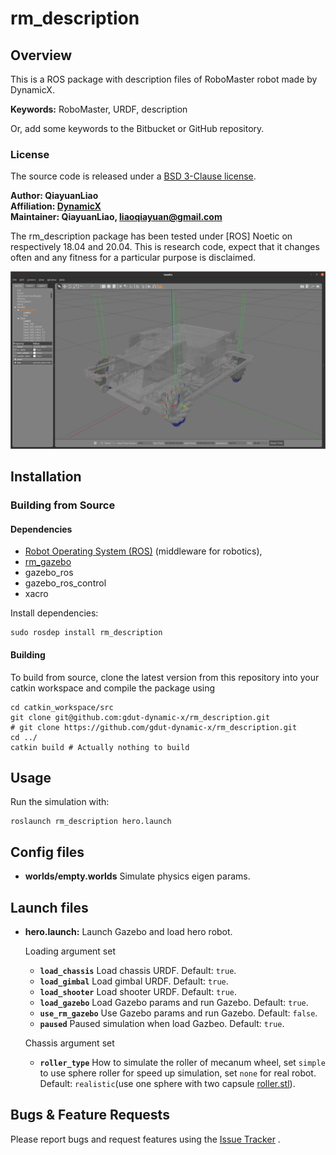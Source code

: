 # rm_description

## Overview

This is a ROS package with description files of RoboMaster robot made by DynamicX.

**Keywords:** RoboMaster, URDF, description

Or, add some keywords to the Bitbucket or GitHub repository.

### License

The source code is released under a [BSD 3-Clause license](LICENSE).

**Author: QiayuanLiao<br />
Affiliation: [DynamicX]()<br />
Maintainer: QiayuanLiao, liaoqiayuan@gmail.com**

The rm_description package has been tested under [ROS] Noetic on respectively 18.04 and 20.04. This is research code,
expect that it changes often and any fitness for a particular purpose is disclaimed.

![Example image](doc/hero_chassis_only_gazebo.png)

## Installation

### Building from Source

#### Dependencies

- [Robot Operating System (ROS)](http://wiki.ros.org) (middleware for robotics),
- [rm_gazebo]()
- gazebo_ros
- gazebo_ros_control
- xacro

Install dependencies:

    sudo rosdep install rm_description

#### Building

To build from source, clone the latest version from this repository into your catkin workspace and compile the package
using

	cd catkin_workspace/src
	git clone git@github.com:gdut-dynamic-x/rm_description.git
    # git clone https://github.com/gdut-dynamic-x/rm_description.git
	cd ../
	catkin build # Actually nothing to build

## Usage

Run the simulation with:

	roslaunch rm_description hero.launch

## Config files

* **worlds/empty.worlds** Simulate physics eigen params.

## Launch files

* **hero.launch:** Launch Gazebo and load hero robot.

  Loading argument set

    - **`load_chassis`** Load chassis URDF. Default: `true`.
    - **`load_gimbal`** Load gimbal URDF. Default: `true`.
    - **`load_shooter`** Load shooter URDF. Default: `true`.
    - **`load_gazebo`** Load Gazebo params and run Gazebo. Default: `true`.
    - **`use_rm_gazebo`** Use Gazebo params and run Gazebo. Default: `false`.
    - **`paused`** Paused simulation when load Gazbeo. Default: `true`.

  Chassis argument set
    - **`roller_type`** How to simulate the roller of mecanum wheel, set `simple` to use sphere roller for speed up
      simulation, set `none` for real robot. Default: `realistic`(use one sphere with two
      capsule [roller.stl](meshes/common/roller.stl)).

## Bugs & Feature Requests

Please report bugs and request features using
the [Issue Tracker](https://github.com/gdut-dynamic-x/rm_description/issues)
.

